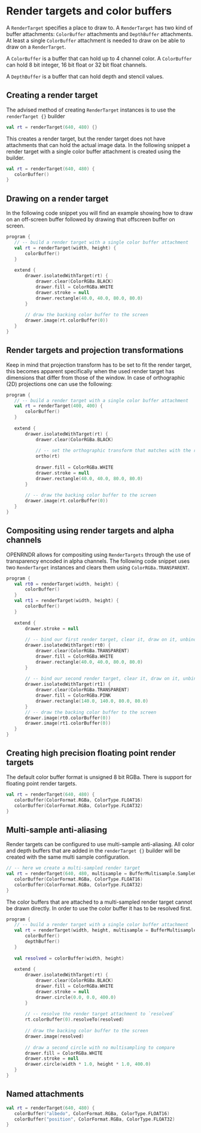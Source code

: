  
 # Render targets and color buffers 
 
 A `RenderTarget` specifies a place to draw to. A `RenderTarget` has two kind of buffer attachments:
`ColorBuffer` attachments and `DepthBuffer` attachments. At least a single `ColorBuffer` attachment is needed to draw on be able to draw on a `RenderTarget`.

A `ColorBuffer` is a buffer that can hold up to 4 channel color. A `ColorBuffer` can hold 8 bit integer, 16 bit float or 32 bit float channels.

A `DepthBuffer` is a buffer that can hold depth and stencil values. 
 
 ## Creating a render target 
 
 The advised method of creating `RenderTarget` instances is to use the `renderTarget {}` builder 
 
 ```kotlin
val rt = renderTarget(640, 480) {}
``` 
 
 This creates a render target, but the render target does not have attachments that can hold the actual
image data. In the following snippet a render target with a single color buffer attachment is created using the
builder. 
 
 ```kotlin
val rt = renderTarget(640, 480) {
    colorBuffer()
}
``` 
 
 ## Drawing on a render target 
 
 In the following code snippet you will find an example showing how to draw on an off-screen buffer followed
by drawing that offscreen buffer on screen.  
 
 ```kotlin
program {
    // -- build a render target with a single color buffer attachment
    val rt = renderTarget(width, height) {
        colorBuffer()
    }
    
    extend {
        drawer.isolatedWithTarget(rt) {
            drawer.clear(ColorRGBa.BLACK)
            drawer.fill = ColorRGBa.WHITE
            drawer.stroke = null
            drawer.rectangle(40.0, 40.0, 80.0, 80.0)
        }
        
        // draw the backing color buffer to the screen
        drawer.image(rt.colorBuffer(0))
    }
}
``` 
 
 ## Render targets and projection transformations 
 
 Keep in mind that projection transform has to be set to fit the render target, this becomes apparent
specifically when the used render target has dimensions that differ from those of the window. In case of orthographic
(2D) projections one can use the following: 
 
 ```kotlin
program {
    // -- build a render target with a single color buffer attachment
    val rt = renderTarget(400, 400) {
        colorBuffer()
    }
    
    extend {
        drawer.isolatedWithTarget(rt) {
            drawer.clear(ColorRGBa.BLACK)
            
            // -- set the orthographic transform that matches with the render target
            ortho(rt)
            
            drawer.fill = ColorRGBa.WHITE
            drawer.stroke = null
            drawer.rectangle(40.0, 40.0, 80.0, 80.0)
        }
        
        // -- draw the backing color buffer to the screen
        drawer.image(rt.colorBuffer(0))
    }
}
``` 
 
 ## Compositing using render targets and alpha channels  
 
 OPENRNDR allows for compositing using `RenderTargets` through the use of transparency encoded in alpha
channels. The following code snippet uses two `RenderTarget` instances and clears them using `ColorRGBa.TRANSPARENT`. 
 
 ```kotlin
program {
    val rt0 = renderTarget(width, height) {
        colorBuffer()
    }
    val rt1 = renderTarget(width, height) {
        colorBuffer()
    }
    
    extend {
        drawer.stroke = null
        
        // -- bind our first render target, clear it, draw on it, unbind it
        drawer.isolatedWithTarget(rt0) {
            drawer.clear(ColorRGBa.TRANSPARENT)
            drawer.fill = ColorRGBa.WHITE
            drawer.rectangle(40.0, 40.0, 80.0, 80.0)
        }
        
        // -- bind our second render target, clear it, draw on it, unbind it
        drawer.isolatedWithTarget(rt1) {
            drawer.clear(ColorRGBa.TRANSPARENT)
            drawer.fill = ColorRGBa.PINK
            drawer.rectangle(140.0, 140.0, 80.0, 80.0)
        }
        // -- draw the backing color buffer to the screen
        drawer.image(rt0.colorBuffer(0))
        drawer.image(rt1.colorBuffer(0))
    }
}
``` 
 
 ## Creating high precision floating point render targets 
 
 The default color buffer format is unsigned 8 bit RGBa. There is support for floating point render targets. 
 
 ```kotlin
val rt = renderTarget(640, 480) {
    colorBuffer(ColorFormat.RGBa, ColorType.FLOAT16)
    colorBuffer(ColorFormat.RGBa, ColorType.FLOAT32)
}
``` 
 
 ## Multi-sample anti-aliasing 
 
 Render targets can be configured to use multi-sample anti-aliasing. All color and depth buffers that are added 
in the `renderTarget {}` builder will be created with the same multi sample configuration. 
 
 ```kotlin
// -- here we create a multi-sampled render target
val rt = renderTarget(640, 480, multisample = BufferMultisample.SampleCount(8)) {
    colorBuffer(ColorFormat.RGBa, ColorType.FLOAT16)
    colorBuffer(ColorFormat.RGBa, ColorType.FLOAT32)
}
``` 
 
 The color buffers that are attached to a multi-sampled render target cannot be drawn directly. In order to use the color buffer it has to be resolved
 first. 
 
 ```kotlin
program {
    // -- build a render target with a single color buffer attachment
    val rt = renderTarget(width, height, multisample = BufferMultisample.SampleCount(8)) {
        colorBuffer()
        depthBuffer()
    }
    
    val resolved = colorBuffer(width, height)
    
    extend {
        drawer.isolatedWithTarget(rt) {
            drawer.clear(ColorRGBa.BLACK)
            drawer.fill = ColorRGBa.WHITE
            drawer.stroke = null
            drawer.circle(0.0, 0.0, 400.0)
        }
        
        // -- resolve the render target attachment to `resolved`
        rt.colorBuffer(0).resolveTo(resolved)
        
        // draw the backing color buffer to the screen
        drawer.image(resolved)
        
        // draw a second circle with no multisampling to compare
        drawer.fill = ColorRGBa.WHITE
        drawer.stroke = null
        drawer.circle(width * 1.0, height * 1.0, 400.0)
    }
}
``` 
 
 ## Named attachments 
 
 ```kotlin
val rt = renderTarget(640, 480) {
    colorBuffer("albedo", ColorFormat.RGBa, ColorType.FLOAT16)
    colorBuffer("position", ColorFormat.RGBa, ColorType.FLOAT32)
}
``` 

